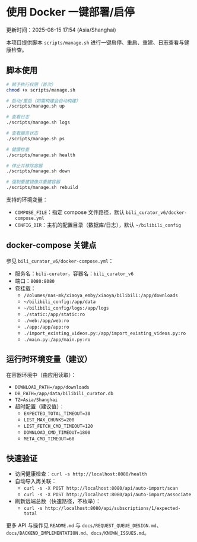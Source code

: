 # 使用 Docker 一键部署/启停

更新时间：2025-08-15 17:54 (Asia/Shanghai)

本项目提供脚本 `scripts/manage.sh` 进行一键启停、重启、重建、日志查看与健康检查。

## 脚本使用

```bash
# 赋予执行权限（首次）
chmod +x scripts/manage.sh

# 启动/重启（如需构建会自动构建）
./scripts/manage.sh up

# 查看日志
./scripts/manage.sh logs

# 查看服务状态
./scripts/manage.sh ps

# 健康检查
./scripts/manage.sh health

# 停止并移除容器
./scripts/manage.sh down

# 强制重建镜像并重建容器
./scripts/manage.sh rebuild
```

支持的环境变量：
- `COMPOSE_FILE`：指定 compose 文件路径，默认 `bili_curator_v6/docker-compose.yml`
- `CONFIG_DIR`：主机的配置目录（数据库/日志），默认 `~/bilibili_config`

## docker-compose 关键点

参见 `bili_curator_v6/docker-compose.yml`：
- 服务名：`bili-curator`，容器名：`bili_curator_v6`
- 端口：`8080:8080`
- 卷挂载：
  - `/Volumes/nas-mk/xiaoya_emby/xiaoya/bilibili:/app/downloads`
  - `~/bilibili_config:/app/data`
  - `~/bilibili_config/logs:/app/logs`
  - `./static:/app/static:ro`
  - `./web:/app/web:ro`
  - `./app:/app/app:ro`
  - `./import_existing_videos.py:/app/import_existing_videos.py:ro`
  - `./main.py:/app/main.py:ro`

## 运行时环境变量（建议）

在容器环境中（由应用读取）：
- `DOWNLOAD_PATH=/app/downloads`
- `DB_PATH=/app/data/bilibili_curator.db`
- `TZ=Asia/Shanghai`
- 超时配置（建议值）：
  - `EXPECTED_TOTAL_TIMEOUT=30`
  - `LIST_MAX_CHUNKS=200`
  - `LIST_FETCH_CMD_TIMEOUT=120`
  - `DOWNLOAD_CMD_TIMEOUT=1800`
  - `META_CMD_TIMEOUT=60`

## 快速验证

- 访问健康检查：`curl -s http://localhost:8080/health`
- 自动导入再关联：
  - `curl -s -X POST http://localhost:8080/api/auto-import/scan`
  - `curl -s -X POST http://localhost:8080/api/auto-import/associate`
- 刷新远端总数（快速路径，不枚举）：
  - `curl -s http://localhost:8080/api/subscriptions/1/expected-total`

更多 API 与操作见 `README.md` 与 `docs/REQUEST_QUEUE_DESIGN.md`、`docs/BACKEND_IMPLEMENTATION.md`、`docs/KNOWN_ISSUES.md`。
